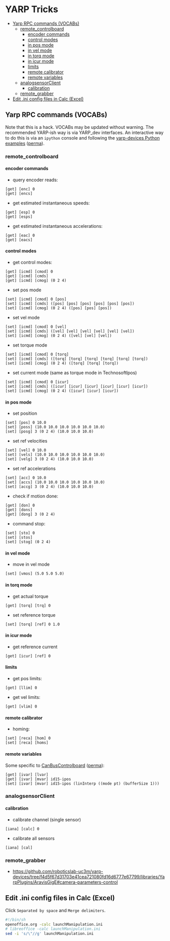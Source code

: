 # YARP Tricks

* [Yarp RPC commands (VOCABs)](#yarp-rpc-commands-vocabs)
    * [remote_controlboard](#remote_controlboard)
        * [encoder commands](#encoder-commands)
        *   [control modes](#control-modes)
        * [in pos mode](#in-pos-mode)
        * [in vel mode](#in-vel-mode)
        * [in torq mode](#in-torq-mode)
        * [in icur mode](#in-icur-mode)
        * [limits](#limits)
        * [remote calibrator](#remote-calibrator)
        * [remote variables](#remote-variables)
    * [analogsensorClient](#analogsensorclient)
        * [calibration](#calibration)
    * [remote_grabber](#remote_grabber)
* [Edit .ini config files in Calc (Excel)](#edit-ini-config-files-in-calc-excel)

## Yarp RPC commands (VOCABs)
Note that this is a hack. VOCABs may be updated without warning. The recommended YARP-ish way is via YARP_dev interfaces. An interactive way to do this is via an `ipython` console and following the [yarp-devices Python examples](https://github.com/roboticslab-uc3m/yarp-devices/tree/develop/examples/python) ([perma](https://github.com/roboticslab-uc3m/yarp-devices/tree/64831bcd9acad3748760490b75723cf5ef7400b3/examples/python)).

### remote_controlboard

#### encoder commands
* query encoder reads:
```
[get] [enc] 0
[get] [encs]
```

* get estimated instantaneous speeds:
```
[get] [esp] 0
[get] [esps]
```

* get estimated instantaneous accelerations:
```
[get] [eac] 0
[get] [eacs]
```

#### control modes
* get control modes:
```
[get] [icmd] [cmod] 0
[get] [icmd] [cmds]
[get] [icmd] [cmog] (0 2 4)
```

* set pos mode
```
[set] [icmd] [cmod] 0 [pos]
[set] [icmd] [cmds] ([pos] [pos] [pos] [pos] [pos] [pos])
[set] [icmd] [cmog] (0 2 4) ([pos] [pos] [pos])
```

* set vel mode
```
[set] [icmd] [cmod] 0 [vel]
[set] [icmd] [cmds] ([vel] [vel] [vel] [vel] [vel] [vel])
[set] [icmd] [cmog] (0 2 4) ([vel] [vel] [vel])
```

* set torque mode
```
[set] [icmd] [cmod] 0 [torq]
[set] [icmd] [cmds] ([torq] [torq] [torq] [torq] [torq] [torq])
[set] [icmd] [cmog] (0 2 4) ([torq] [torq] [torq])
```

* set current mode (same as torque mode in TechnosoftIpos)
```
[set] [icmd] [cmod] 0 [icur]
[set] [icmd] [cmds] ([icur] [icur] [icur] [icur] [icur] [icur])
[set] [icmd] [cmog] (0 2 4) ([icur] [icur] [icur])
```

#### in pos mode
* set position
```
[set] [pos] 0 10.0
[set] [poss] (10.0 10.0 10.0 10.0 10.0 10.0)
[set] [posg] 3 (0 2 4) (10.0 10.0 10.0)
```

* set ref velocities
```
[set] [vel] 0 10.0
[set] [vels] (10.0 10.0 10.0 10.0 10.0 10.0)
[set] [velg] 3 (0 2 4) (10.0 10.0 10.0)
```

* set ref accelerations
```
[set] [acc] 0 10.0
[set] [accs] (10.0 10.0 10.0 10.0 10.0 10.0)
[set] [accg] 3 (0 2 4) (10.0 10.0 10.0)
```

* check if motion done:
```
[get] [don] 0
[get] [dons]
[get] [dong] 3 (0 2 4)
```

* command stop:
```
[set] [sto] 0
[set] [stos]
[set] [stog] (0 2 4)
```

#### in vel mode
* move in vel mode
```
[set] [vmos] (5.0 5.0 5.0)
```

#### in torq mode
* get actual torque
```
[get] [torq] [trq] 0
```

* set reference torque
```
[set] [torq] [ref] 0 1.0
```

#### in icur mode
* get reference current
```
[get] [icur] [ref] 0
```

#### limits
* get pos limits:
```
[get] [llim] 0
```

* get vel limits:
```
[get] [vlim] 0
```

#### remote calibrator
* homing:
```
[set] [reca] [hom] 0
[set] [reca] [homs]
```

#### remote variables
Some specific to [CanBusControlboard](https://github.com/roboticslab-uc3m/yarp-devices/tree/develop/libraries/YarpPlugins/CanBusControlboard) ([perma](https://github.com/roboticslab-uc3m/yarp-devices/tree/bd1a72b63dd22b670fd1e21ff7d670254c195522/libraries/YarpPlugins/CanBusControlboard)):
```
[get] [ivar] [lvar]
[get] [ivar] [mvar] id15-ipos
[set] [ivar] [mvar] id15-ipos (linInterp ((mode pt) (bufferSize 1)))
```

### analogsensorClient

#### calibration
* calibrate channel (single sensor)
```
[iana] [calc] 0
```

* calibrate all sensors
```
[iana] [cal]
```


### remote_grabber
- https://github.com/roboticslab-uc3m/yarp-devices/tree/f4d5f67d31703e41cea721080fd16d6777e67799/libraries/YarpPlugins/AravisGigE#camera-parameters-control


## Edit .ini config files in Calc (Excel)
Click `Separated by space` and `Merge delimiters`.
```bash
#!/bin/sh
openoffice.org -calc launchManipulation.ini
# libreoffice -calc launchManipulation.ini
sed -i 's/\"//g' launchManipulation.ini
```
